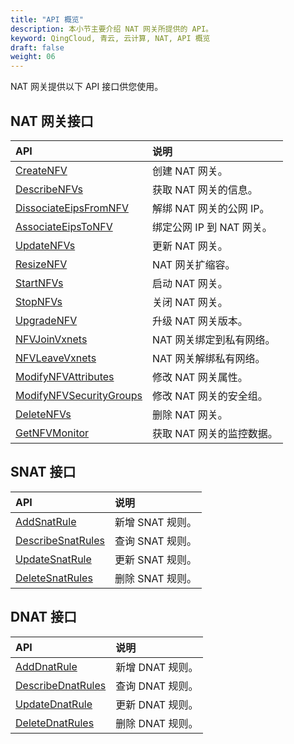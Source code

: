 ```yaml
---
title: "API 概览"
description: 本小节主要介绍 NAT 网关所提供的 API。 
keyword: QingCloud, 青云, 云计算, NAT, API 概览
draft: false
weight: 06
---
```


NAT 网关提供以下 API 接口供您使用。

## NAT 网关接口

| API                                                          | 说明                      |
| :----------------------------------------------------------- | :------------------------ |
| [CreateNFV](../nat/create_nfv/)                              | 创建 NAT 网关。           |
| [DescribeNFVs](../nat/describe_nfvs/)                        | 获取 NAT 网关的信息。     |
| [DissociateEipsFromNFV](../nat/dissociate_eips_from_nfv/)    | 解绑 NAT 网关的公网 IP。  |
| [AssociateEipsToNFV](../nat/associate_eips_to_nfv/)          | 绑定公网 IP 到 NAT 网关。 |
| [UpdateNFVs](../nat/update_nfvs/)                            | 更新 NAT 网关。           |
| [ResizeNFV](../nat/resize_nfv/)                              | NAT 网关扩缩容。          |
| [StartNFVs](../nat/start_nfvs/)                              | 启动 NAT 网关。           |
| [StopNFVs](../nat/stop_nfvs/)                                | 关闭 NAT 网关。           |
| [UpgradeNFV](../nat/upgrade_nfv/)                            | 升级 NAT 网关版本。       |
| [NFVJoinVxnets](../nat/nfv_join_vxnets/)                     | NAT 网关绑定到私有网络。  |
| [NFVLeaveVxnets](../nat/nfv_leave_vxnets/)                   | NAT 网关解绑私有网络。    |
| [ModifyNFVAttributes](../nat/modify_nfv_attributes/)         | 修改 NAT 网关属性。       |
| [ModifyNFVSecurityGroups](../nat/modify_nfv_security_groups/) | 修改 NAT 网关的安全组。   |
| [DeleteNFVs](../nat/delete_nfvs/)                            | 删除 NAT 网关。           |
| [GetNFVMonitor](../nat/get_nfv_monitor/)                     | 获取 NAT 网关的监控数据。 |

## SNAT 接口

| API                                               | 说明             |
| :------------------------------------------------ | :--------------- |
| [AddSnatRule](../snat/add_snat_rules/)            | 新增 SNAT 规则。 |
| [DescribeSnatRules](../snat/describe_snat_rules/) | 查询 SNAT 规则。 |
| [UpdateSnatRule](../snat/update_snat_rule/)       | 更新 SNAT 规则。 |
| [DeleteSnatRules](../snat/delete_snat_rules/)     | 删除 SNAT 规则。 |



## DNAT 接口

| API                                               | 说明             |
| :------------------------------------------------ | :--------------- |
| [AddDnatRule](../dnat/add_dnat_rules/)            | 新增 DNAT 规则。 |
| [DescribeDnatRules](../dnat/describe_dnat_rules/) | 查询 DNAT 规则。 |
| [UpdateDnatRule](../dnat/update_dnat_rule/)       | 更新 DNAT 规则。 |
| [DeleteDnatRules](../dnat/delete_dnat_rules/)     | 删除 DNAT 规则。 |

